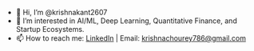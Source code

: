 - 👋 Hi, I’m @krishnakant2607  
- 👀 I’m interested in AI/ML, Deep Learning, Quantitative Finance, and Startup Ecosystems.   
- 📫 How to reach me: [LinkedIn](https://www.linkedin.com/in/your-profile/) | Email: krishnachourey786@gmail.com  

